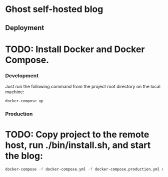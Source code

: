 # Ghost self-hosted blog

## Deployment

# TODO: Install Docker and Docker Compose.

### Development

Just run the following command from the project root directory on the local machine:
```bash
docker-compose up
```

### Production

# TODO: Copy project to the remote host, run ./bin/install.sh, and start the blog:

```bash
docker-compose -f docker-compose.yml -f docker-compose.production.yml up -d
```

